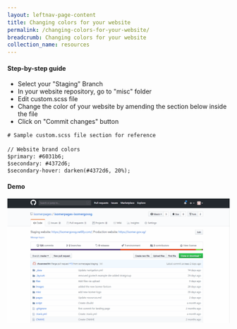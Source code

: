 ```yaml
---
layout: leftnav-page-content
title: Changing colors for your website
permalink: /changing-colors-for-your-website/
breadcrumb: Changing colors for your website
collection_name: resources
---
```


#### **Step-by-step guide**
* Select your "Staging" Branch
* In your website repository, go to "misc" folder
* Edit custom.scss file
* Change the color of your website by amending the section below inside the file
* Click on "Commit changes" button

```
# Sample custom.scss file section for reference

// Website brand colors
$primary: #6031b6;
$secondary: #4372d6;
$secondary-hover: darken(#4372d6, 20%);
```

#### **Demo**
![How to Change the Colors for Your Website](/images/resources/website-color-change.gif)


